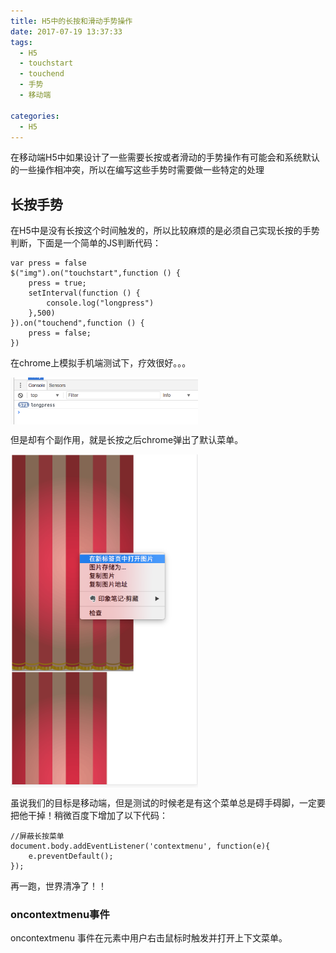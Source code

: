 ```yaml
---
title: H5中的长按和滑动手势操作
date: 2017-07-19 13:37:33
tags: 
  - H5
  - touchstart
  - touchend
  - 手势
  - 移动端
  
categories:
  - H5
---
```


在移动端H5中如果设计了一些需要长按或者滑动的手势操作有可能会和系统默认的一些操作相冲突，所以在编写这些手势时需要做一些特定的处理

## 长按手势

在H5中是没有长按这个时间触发的，所以比较麻烦的是必须自己实现长按的手势判断，下面是一个简单的JS判断代码：

    var press = false
    $("img").on("touchstart",function () {
        press = true;
        setInterval(function () {
            console.log("longpress")
        },500)
    }).on("touchend",function () {
        press = false;
    })

<!--more-->

在chrome上模拟手机端测试下，疗效很好。。。

 <img src="h5-long-push/i1.png" width = "300"  alt="图片名称" align=center />

但是却有个副作用，就是长按之后chrome弹出了默认菜单。

 <img src="h5-long-push/i2.png" width = "300"  alt="图片名称" align=center />
 
虽说我们的目标是移动端，但是测试的时候老是有这个菜单总是碍手碍脚，一定要把他干掉！稍微百度下增加了以下代码：

    //屏蔽长按菜单
    document.body.addEventListener('contextmenu', function(e){
        e.preventDefault();
    });

再一跑，世界清净了！！

### oncontextmenu事件

oncontextmenu 事件在元素中用户右击鼠标时触发并打开上下文菜单。